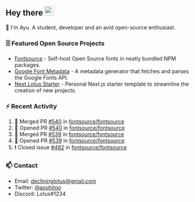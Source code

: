 ## Hey there <img src="https://media.giphy.com/media/hvRJCLFzcasrR4ia7z/giphy.gif" width="25" height="25">

📝 I'm Ayu. A student, developer and an avid open-source enthusiast.

### 🗄 Featured Open Source Projects

- [Fontsource](https://github.com/fontsource/fontsource) - Self-host Open Source fonts in neatly bundled NPM packages.
- [Google Font Metadata](https://github.com/fontsource/google-font-metadata) - A metadata generator that fetches and parses the Google Fonts API.
- [Next Lotus Starter](https://github.com/DecliningLotus/next-lotus-starter) - Personal Next.js starter template to streamline the creation of new projects.

### ⚡ Recent Activity

<!--START_SECTION:activity-->

1. 🎉 Merged PR [#540](https://github.com/fontsource/fontsource/pull/540) in [fontsource/fontsource](https://github.com/fontsource/fontsource)
2. 💪 Opened PR [#540](https://github.com/fontsource/fontsource/pull/540) in [fontsource/fontsource](https://github.com/fontsource/fontsource)
3. 🎉 Merged PR [#539](https://github.com/fontsource/fontsource/pull/539) in [fontsource/fontsource](https://github.com/fontsource/fontsource)
4. 💪 Opened PR [#539](https://github.com/fontsource/fontsource/pull/539) in [fontsource/fontsource](https://github.com/fontsource/fontsource)
5. ❗️ Closed issue [#482](https://github.com/fontsource/fontsource/issues/482) in [fontsource/fontsource](https://github.com/fontsource/fontsource)
<!--END_SECTION:activity-->

### 📫 Contact

- Email: declininglotus@gmail.com
- Twitter: [@ayuhitoo](https://twitter.com/ayuhitoo)
- Discord: Lotus#1234
